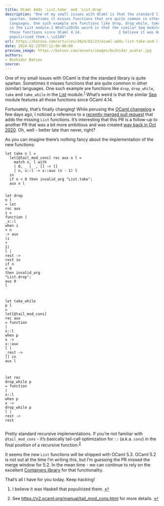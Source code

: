 ```yaml
---
title: OCaml Adds `List.take` and `List.drop`
description: "One of my small issues with OCaml is that the standard library is quite
  spartan. Sometimes it misses functions that are quite common in other (similar)
  languages. One such example are functions like drop, drop_while, take and take_while
  in the List module.1 What\u2019s weird is that the similar Seq module features all
  those functions since OCaml 4.14.                 I believe it was Haskell that
  populirized them.\_\u21A9"
url: https://batsov.com/articles/2024/02/23/ocaml-adds-list-take-and-list-drop/
date: 2024-02-23T07:12:00-00:00
preview_image: https://batsov.com/assets/images/bozhidar_avatar.jpg
authors:
- Bozhidar Batsov
source:
---
```


<p>One of my small issues with OCaml is that the standard library is quite spartan.
Sometimes it misses functions that are quite common in other (similar)
languages. One such example are functions like <code class="language-plaintext highlighter-rouge">drop</code>, <code class="language-plaintext highlighter-rouge">drop_while</code>, <code class="language-plaintext highlighter-rouge">take</code> and
<code class="language-plaintext highlighter-rouge">take_while</code> in the <a href="https://v2.ocaml.org/api/List.html">List</a> module.<sup role="doc-noteref"><a href="https://batsov.com/feeds/OCaml.xml#fn:1" class="footnote" rel="footnote">1</a></sup> What’s weird is that the similar
<a href="https://v2.ocaml.org/api/Seq.html">Seq</a> module features all those functions
since OCaml 4.14.</p>

<p>Fortunately, that’s finally changing! While perusing the <a href="https://github.com/ocaml/ocaml/blob/trunk/Changes">OCaml
changelog</a> a few days ago, I
noticed a reference to a <a href="https://github.com/ocaml/ocaml/pull/9968">recently merged pull
request</a> that adds the missing <code class="language-plaintext highlighter-rouge">List</code>
functions. It’s interesting that this PR is a follow-up to another PR that was a
bit more ambitious and was created <a href="https://github.com/ocaml/ocaml/pull/9968">way back in Oct
2020</a>. Oh, well - better late than
never, right?</p>

<p>As you can imagine there’s nothing fancy about the implementation of the new functions:</p>

<div class="language-ocaml highlighter-rouge"><div class="highlight"><pre class="highlight"><code><span class="k">let</span> <span class="n">take</span> <span class="n">n</span> <span class="n">l</span> <span class="o">=</span>
  <span class="k">let</span><span class="p">[</span><span class="o">@</span><span class="n">tail_mod_cons</span><span class="p">]</span> <span class="k">rec</span> <span class="n">aux</span> <span class="n">n</span> <span class="n">l</span> <span class="o">=</span>
    <span class="k">match</span> <span class="n">n</span><span class="o">,</span> <span class="n">l</span> <span class="k">with</span>
    <span class="o">|</span> <span class="mi">0</span><span class="o">,</span> <span class="n">_</span> <span class="o">|</span> <span class="n">_</span><span class="o">,</span> <span class="bp">[]</span> <span class="o">-&gt;</span> <span class="bp">[]</span>
    <span class="o">|</span> <span class="n">n</span><span class="o">,</span> <span class="n">x</span><span class="o">::</span><span class="n">l</span> <span class="o">-&gt;</span> <span class="n">x</span><span class="o">::</span><span class="n">aux</span> <span class="p">(</span><span class="n">n</span> <span class="o">-</span> <span class="mi">1</span><span class="p">)</span> <span class="n">l</span>
  <span class="k">in</span>
  <span class="k">if</span> <span class="n">n</span> <span class="o">&lt;</span> <span class="mi">0</span> <span class="k">then</span> <span class="n">invalid_arg</span> <span class="s2">"List.take"</span><span class="p">;</span>
  <span class="n">aux</span> <span class="n">n</span> <span class="n">l</span>

<span class="k">let</span> <span class="n">drop</span> <span class="n">n</span> <span class="n">l</span> <span class="o">=</span>
  <span class="k">let</span> <span class="k">rec</span> <span class="n">aux</span> <span class="n">i</span> <span class="o">=</span> <span class="k">function</span>
    <span class="o">|</span> <span class="n">_x</span><span class="o">::</span><span class="n">l</span> <span class="k">when</span> <span class="n">i</span> <span class="o">&lt;</span> <span class="n">n</span> <span class="o">-&gt;</span> <span class="n">aux</span> <span class="p">(</span><span class="n">i</span> <span class="o">+</span> <span class="mi">1</span><span class="p">)</span> <span class="n">l</span>
    <span class="o">|</span> <span class="n">rest</span> <span class="o">-&gt;</span> <span class="n">rest</span>
  <span class="k">in</span>
  <span class="k">if</span> <span class="n">n</span> <span class="o">&lt;</span> <span class="mi">0</span> <span class="k">then</span> <span class="n">invalid_arg</span> <span class="s2">"List.drop"</span><span class="p">;</span>
  <span class="n">aux</span> <span class="mi">0</span> <span class="n">l</span>

<span class="k">let</span> <span class="n">take_while</span> <span class="n">p</span> <span class="n">l</span> <span class="o">=</span>
  <span class="k">let</span><span class="p">[</span><span class="o">@</span><span class="n">tail_mod_cons</span><span class="p">]</span> <span class="k">rec</span> <span class="n">aux</span> <span class="o">=</span> <span class="k">function</span>
    <span class="o">|</span> <span class="n">x</span><span class="o">::</span><span class="n">l</span> <span class="k">when</span> <span class="n">p</span> <span class="n">x</span> <span class="o">-&gt;</span> <span class="n">x</span><span class="o">::</span><span class="n">aux</span> <span class="n">l</span>
    <span class="o">|</span> <span class="n">_rest</span> <span class="o">-&gt;</span> <span class="bp">[]</span>
  <span class="k">in</span>
  <span class="n">aux</span> <span class="n">l</span>

<span class="k">let</span> <span class="k">rec</span> <span class="n">drop_while</span> <span class="n">p</span> <span class="o">=</span> <span class="k">function</span>
  <span class="o">|</span> <span class="n">x</span><span class="o">::</span><span class="n">l</span> <span class="k">when</span> <span class="n">p</span> <span class="n">x</span> <span class="o">-&gt;</span> <span class="n">drop_while</span> <span class="n">p</span> <span class="n">l</span>
  <span class="o">|</span> <span class="n">rest</span> <span class="o">-&gt;</span> <span class="n">rest</span>
</code></pre></div></div>

<p>Pretty standard recursive implementations. If you’re not familiar with
<code class="language-plaintext highlighter-rouge">@tail_mod_cons</code> - it’s basically tail-call optimization for <code class="language-plaintext highlighter-rouge">::</code> (a.k.a. <code class="language-plaintext highlighter-rouge">cons</code>)
in the final position of a recursive function.<sup role="doc-noteref"><a href="https://batsov.com/feeds/OCaml.xml#fn:2" class="footnote" rel="footnote">2</a></sup></p>

<p>It seems the new <code class="language-plaintext highlighter-rouge">List</code> functions will be shipped with OCaml 5.3. OCaml 5.2 is
not out at the time I’m writing this, but I’m guessing the PR missed the merge
window for 5.2.  In the mean time - we can continue to rely on the excellent
<a href="http://c-cube.github.io/ocaml-containers/last/containers/CCList/index.html">Containers
library</a>
for that functionality.</p>

<p>That’s all I have for you today. Keep hacking!</p>

<div class="footnotes" role="doc-endnotes">
  <ol>
    <li role="doc-endnote">
      <p>I believe it was Haskell that populirized them.&nbsp;<a href="https://batsov.com/feeds/OCaml.xml#fnref:1" class="reversefootnote" role="doc-backlink">↩</a></p>
    </li>
    <li role="doc-endnote">
      <p>See <a href="https://v2.ocaml.org/manual/tail_mod_cons.html">https://v2.ocaml.org/manual/tail_mod_cons.html</a> for more details.&nbsp;<a href="https://batsov.com/feeds/OCaml.xml#fnref:2" class="reversefootnote" role="doc-backlink">↩</a></p>
    </li>
  </ol>
</div>
